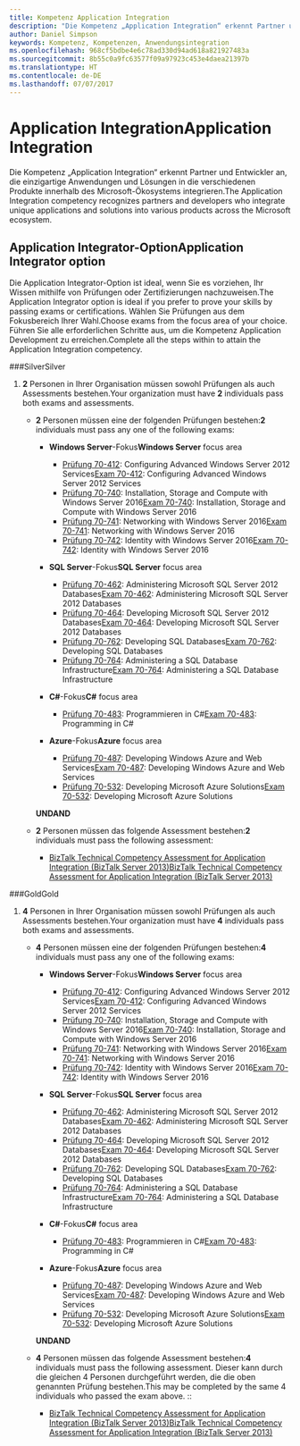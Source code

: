 ```yaml
---
title: Kompetenz Application Integration
description: "Die Kompetenz „Application Integration“ erkennt Partner und Entwickler an, die einzigartige Anwendungen und Lösungen in die verschiedenen Produkte innerhalb des Microsoft-Ökosystems integrieren."
author: Daniel Simpson
keywords: Kompetenz, Kompetenzen, Anwendungsintegration
ms.openlocfilehash: 968cf5bdbe4e6c78ad330d94ad618a821927483a
ms.sourcegitcommit: 8b55c0a9fc63577f09a97923c453e4daea21397b
ms.translationtype: HT
ms.contentlocale: de-DE
ms.lasthandoff: 07/07/2017
---
```

# <a name="application-integration"></a><span data-ttu-id="78c0e-104">Application Integration</span><span class="sxs-lookup"><span data-stu-id="78c0e-104">Application Integration</span></span> 
<span data-ttu-id="78c0e-105">Die Kompetenz „Application Integration“ erkennt Partner und Entwickler an, die einzigartige Anwendungen und Lösungen in die verschiedenen Produkte innerhalb des Microsoft-Ökosystems integrieren.</span><span class="sxs-lookup"><span data-stu-id="78c0e-105">The Application Integration competency recognizes partners and developers who integrate unique applications and solutions into various products across the Microsoft ecosystem.</span></span> 

## <a name="application-integrator-option"></a><span data-ttu-id="78c0e-106">Application Integrator-Option</span><span class="sxs-lookup"><span data-stu-id="78c0e-106">Application Integrator option</span></span>

<span data-ttu-id="78c0e-107">Die Application Integrator-Option ist ideal, wenn Sie es vorziehen, Ihr Wissen mithilfe von Prüfungen oder Zertifizierungen nachzuweisen.</span><span class="sxs-lookup"><span data-stu-id="78c0e-107">The Application Integrator option is ideal if you prefer to prove your skills by passing exams or certifications.</span></span> <span data-ttu-id="78c0e-108">Wählen Sie Prüfungen aus dem Fokusbereich Ihrer Wahl.</span><span class="sxs-lookup"><span data-stu-id="78c0e-108">Choose exams from the focus area of your choice.</span></span> <span data-ttu-id="78c0e-109">Führen Sie alle erforderlichen Schritte aus, um die Kompetenz Application Development zu erreichen.</span><span class="sxs-lookup"><span data-stu-id="78c0e-109">Complete all the steps within to attain the Application Integration competency.</span></span>

###<a name="silver"></a><span data-ttu-id="78c0e-110">Silver</span><span class="sxs-lookup"><span data-stu-id="78c0e-110">Silver</span></span>
1. <span data-ttu-id="78c0e-111">**2** Personen in Ihrer Organisation müssen sowohl Prüfungen als auch Assessments bestehen.</span><span class="sxs-lookup"><span data-stu-id="78c0e-111">Your organization must have **2** individuals pass both exams and assessments.</span></span>

    - <span data-ttu-id="78c0e-112">**2** Personen müssen eine der folgenden Prüfungen bestehen:</span><span class="sxs-lookup"><span data-stu-id="78c0e-112">**2** individuals must pass any one of the following exams:</span></span>

        - <span data-ttu-id="78c0e-113">**Windows Server**-Fokus</span><span class="sxs-lookup"><span data-stu-id="78c0e-113">**Windows Server** focus area</span></span>
            - <span data-ttu-id="78c0e-114">[Prüfung 70-412](https://www.microsoft.com/en-us/learning/exam-70-412.aspx): Configuring Advanced Windows Server 2012 Services</span><span class="sxs-lookup"><span data-stu-id="78c0e-114">[Exam 70-412](https://www.microsoft.com/en-us/learning/exam-70-412.aspx): Configuring Advanced Windows Server 2012 Services</span></span>
            - <span data-ttu-id="78c0e-115">[Prüfung 70-740](https://www.microsoft.com/en-us/learning/exam-70-740.aspx): Installation, Storage and Compute with Windows Server 2016</span><span class="sxs-lookup"><span data-stu-id="78c0e-115">[Exam 70-740](https://www.microsoft.com/en-us/learning/exam-70-740.aspx): Installation, Storage and Compute with Windows Server 2016</span></span>
            - <span data-ttu-id="78c0e-116">[Prüfung 70-741](https://www.microsoft.com/en-us/learning/exam-70-741.aspx): Networking with Windows Server 2016</span><span class="sxs-lookup"><span data-stu-id="78c0e-116">[Exam 70-741](https://www.microsoft.com/en-us/learning/exam-70-741.aspx): Networking with Windows Server 2016</span></span>
            - <span data-ttu-id="78c0e-117">[Prüfung 70-742](https://www.microsoft.com/en-us/learning/exam-70-742.aspx): Identity with Windows Server 2016</span><span class="sxs-lookup"><span data-stu-id="78c0e-117">[Exam 70-742](https://www.microsoft.com/en-us/learning/exam-70-742.aspx): Identity with Windows Server 2016</span></span>

        - <span data-ttu-id="78c0e-118">**SQL Server**-Fokus</span><span class="sxs-lookup"><span data-stu-id="78c0e-118">**SQL Server** focus area</span></span>

            - <span data-ttu-id="78c0e-119">[Prüfung 70-462](https://www.microsoft.com/en-us/learning/exam-70-462.aspx): Administering Microsoft SQL Server 2012 Databases</span><span class="sxs-lookup"><span data-stu-id="78c0e-119">[Exam 70-462](https://www.microsoft.com/en-us/learning/exam-70-462.aspx): Administering Microsoft SQL Server 2012 Databases</span></span>
            - <span data-ttu-id="78c0e-120">[Prüfung 70-464](https://www.microsoft.com/en-us/learning/exam-70-464.aspx): Developing Microsoft SQL Server 2012 Databases</span><span class="sxs-lookup"><span data-stu-id="78c0e-120">[Exam 70-464](https://www.microsoft.com/en-us/learning/exam-70-464.aspx): Developing Microsoft SQL Server 2012 Databases</span></span>
            - <span data-ttu-id="78c0e-121">[Prüfung 70-762](https://www.microsoft.com/en-us/learning/exam-70-762.aspx): Developing SQL Databases</span><span class="sxs-lookup"><span data-stu-id="78c0e-121">[Exam 70-762](https://www.microsoft.com/en-us/learning/exam-70-762.aspx): Developing SQL Databases</span></span>
            - <span data-ttu-id="78c0e-122">[Prüfung 70-764](https://www.microsoft.com/en-us/learning/exam-70-764.aspx): Administering a SQL Database Infrastructure</span><span class="sxs-lookup"><span data-stu-id="78c0e-122">[Exam 70-764](https://www.microsoft.com/en-us/learning/exam-70-764.aspx): Administering a SQL Database Infrastructure</span></span>

        - <span data-ttu-id="78c0e-123">**C#**-Fokus</span><span class="sxs-lookup"><span data-stu-id="78c0e-123">**C#** focus area</span></span> 

            - <span data-ttu-id="78c0e-124">[Prüfung 70-483](https://www.microsoft.com/en-us/learning/exam-70-483.aspx): Programmieren in C#</span><span class="sxs-lookup"><span data-stu-id="78c0e-124">[Exam 70-483](https://www.microsoft.com/en-us/learning/exam-70-483.aspx): Programming in C#</span></span>

        - <span data-ttu-id="78c0e-125">**Azure**-Fokus</span><span class="sxs-lookup"><span data-stu-id="78c0e-125">**Azure** focus area</span></span>

            - <span data-ttu-id="78c0e-126">[Prüfung 70-487](https://www.microsoft.com/en-us/learning/exam-70-487.aspx): Developing Windows Azure and Web Services</span><span class="sxs-lookup"><span data-stu-id="78c0e-126">[Exam 70-487](https://www.microsoft.com/en-us/learning/exam-70-487.aspx): Developing Windows Azure and Web Services</span></span>
            - <span data-ttu-id="78c0e-127">[Prüfung 70-532](https://www.microsoft.com/en-us/learning/exam-70-532.aspx): Developing Microsoft Azure Solutions</span><span class="sxs-lookup"><span data-stu-id="78c0e-127">[Exam 70-532](https://www.microsoft.com/en-us/learning/exam-70-532.aspx): Developing Microsoft Azure Solutions</span></span>

        **<span data-ttu-id="78c0e-128">UND</span><span class="sxs-lookup"><span data-stu-id="78c0e-128">AND</span></span>**

    - <span data-ttu-id="78c0e-129">**2** Personen müssen das folgende Assessment bestehen:</span><span class="sxs-lookup"><span data-stu-id="78c0e-129">**2** individuals must pass the following assessment:</span></span>

        - [<span data-ttu-id="78c0e-130">BizTalk Technical Competency Assessment for Application Integration (BizTalk Server 2013)</span><span class="sxs-lookup"><span data-stu-id="78c0e-130">BizTalk Technical Competency Assessment for Application Integration (BizTalk Server 2013)</span></span>](https://partneruniversity.microsoft.com/?whr=uri:MicrosoftAccount&courseId=12286&scoId=Id3XwITSB_2805299993)

###<a name="gold"></a><span data-ttu-id="78c0e-131">Gold</span><span class="sxs-lookup"><span data-stu-id="78c0e-131">Gold</span></span>
1. <span data-ttu-id="78c0e-132">**4** Personen in Ihrer Organisation müssen sowohl Prüfungen als auch Assessments bestehen.</span><span class="sxs-lookup"><span data-stu-id="78c0e-132">Your organization must have **4** individuals pass both exams and assessments.</span></span>

    - <span data-ttu-id="78c0e-133">**4** Personen müssen eine der folgenden Prüfungen bestehen:</span><span class="sxs-lookup"><span data-stu-id="78c0e-133">**4** individuals must pass any one of the following exams:</span></span>

        - <span data-ttu-id="78c0e-134">**Windows Server**-Fokus</span><span class="sxs-lookup"><span data-stu-id="78c0e-134">**Windows Server** focus area</span></span>

            - <span data-ttu-id="78c0e-135">[Prüfung 70-412](https://www.microsoft.com/en-us/learning/exam-70-412.aspx): Configuring Advanced Windows Server 2012 Services</span><span class="sxs-lookup"><span data-stu-id="78c0e-135">[Exam 70-412](https://www.microsoft.com/en-us/learning/exam-70-412.aspx): Configuring Advanced Windows Server 2012 Services</span></span>
            - <span data-ttu-id="78c0e-136">[Prüfung 70-740](https://www.microsoft.com/en-us/learning/exam-70-740.aspx): Installation, Storage and Compute with Windows Server 2016</span><span class="sxs-lookup"><span data-stu-id="78c0e-136">[Exam 70-740](https://www.microsoft.com/en-us/learning/exam-70-740.aspx): Installation, Storage and Compute with Windows Server 2016</span></span>
            - <span data-ttu-id="78c0e-137">[Prüfung 70-741](https://www.microsoft.com/en-us/learning/exam-70-741.aspx): Networking with Windows Server 2016</span><span class="sxs-lookup"><span data-stu-id="78c0e-137">[Exam 70-741](https://www.microsoft.com/en-us/learning/exam-70-741.aspx): Networking with Windows Server 2016</span></span>
            - <span data-ttu-id="78c0e-138">[Prüfung 70-742](https://www.microsoft.com/en-us/learning/exam-70-742.aspx): Identity with Windows Server 2016</span><span class="sxs-lookup"><span data-stu-id="78c0e-138">[Exam 70-742](https://www.microsoft.com/en-us/learning/exam-70-742.aspx): Identity with Windows Server 2016</span></span>

        - <span data-ttu-id="78c0e-139">**SQL Server**-Fokus</span><span class="sxs-lookup"><span data-stu-id="78c0e-139">**SQL Server** focus area</span></span>

            - <span data-ttu-id="78c0e-140">[Prüfung 70-462](https://www.microsoft.com/en-us/learning/exam-70-462.aspx): Administering Microsoft SQL Server 2012 Databases</span><span class="sxs-lookup"><span data-stu-id="78c0e-140">[Exam 70-462](https://www.microsoft.com/en-us/learning/exam-70-462.aspx): Administering Microsoft SQL Server 2012 Databases</span></span>
            - <span data-ttu-id="78c0e-141">[Prüfung 70-464](https://www.microsoft.com/en-us/learning/exam-70-464.aspx): Developing Microsoft SQL Server 2012 Databases</span><span class="sxs-lookup"><span data-stu-id="78c0e-141">[Exam 70-464](https://www.microsoft.com/en-us/learning/exam-70-464.aspx): Developing Microsoft SQL Server 2012 Databases</span></span>
            - <span data-ttu-id="78c0e-142">[Prüfung 70-762](https://www.microsoft.com/en-us/learning/exam-70-762.aspx): Developing SQL Databases</span><span class="sxs-lookup"><span data-stu-id="78c0e-142">[Exam 70-762](https://www.microsoft.com/en-us/learning/exam-70-762.aspx): Developing SQL Databases</span></span>
            - <span data-ttu-id="78c0e-143">[Prüfung 70-764](https://www.microsoft.com/en-us/learning/exam-70-764.aspx): Administering a SQL Database Infrastructure</span><span class="sxs-lookup"><span data-stu-id="78c0e-143">[Exam 70-764](https://www.microsoft.com/en-us/learning/exam-70-764.aspx): Administering a SQL Database Infrastructure</span></span>

        - <span data-ttu-id="78c0e-144">**C#**-Fokus</span><span class="sxs-lookup"><span data-stu-id="78c0e-144">**C#** focus area</span></span> 

            - <span data-ttu-id="78c0e-145">[Prüfung 70-483](https://www.microsoft.com/en-us/learning/exam-70-483.aspx): Programmieren in C#</span><span class="sxs-lookup"><span data-stu-id="78c0e-145">[Exam 70-483](https://www.microsoft.com/en-us/learning/exam-70-483.aspx): Programming in C#</span></span>

        - <span data-ttu-id="78c0e-146">**Azure**-Fokus</span><span class="sxs-lookup"><span data-stu-id="78c0e-146">**Azure** focus area</span></span>

            - <span data-ttu-id="78c0e-147">[Prüfung 70-487](https://www.microsoft.com/en-us/learning/exam-70-487.aspx): Developing Windows Azure and Web Services</span><span class="sxs-lookup"><span data-stu-id="78c0e-147">[Exam 70-487](https://www.microsoft.com/en-us/learning/exam-70-487.aspx): Developing Windows Azure and Web Services</span></span>
            - <span data-ttu-id="78c0e-148">[Prüfung 70-532](https://www.microsoft.com/en-us/learning/exam-70-532.aspx): Developing Microsoft Azure Solutions</span><span class="sxs-lookup"><span data-stu-id="78c0e-148">[Exam 70-532](https://www.microsoft.com/en-us/learning/exam-70-532.aspx): Developing Microsoft Azure Solutions</span></span>

        **<span data-ttu-id="78c0e-149">UND</span><span class="sxs-lookup"><span data-stu-id="78c0e-149">AND</span></span>**

    - <span data-ttu-id="78c0e-150">**4** Personen müssen das folgende Assessment bestehen:</span><span class="sxs-lookup"><span data-stu-id="78c0e-150">**4** individuals must pass the following assessment.</span></span> <span data-ttu-id="78c0e-151">Dieser kann durch die gleichen 4 Personen durchgeführt werden, die die oben genannten Prüfung bestehen.</span><span class="sxs-lookup"><span data-stu-id="78c0e-151">This may be completed by the same 4 individuals who passed the exam above.</span></span> <span data-ttu-id="78c0e-152">:</span><span class="sxs-lookup"><span data-stu-id="78c0e-152">:</span></span>

        - [<span data-ttu-id="78c0e-153">BizTalk Technical Competency Assessment for Application Integration (BizTalk Server 2013)</span><span class="sxs-lookup"><span data-stu-id="78c0e-153">BizTalk Technical Competency Assessment for Application Integration (BizTalk Server 2013)</span></span>](https://partneruniversity.microsoft.com/?whr=uri:MicrosoftAccount&courseId=12286&scoId=Id3XwITSB_2805299993)


